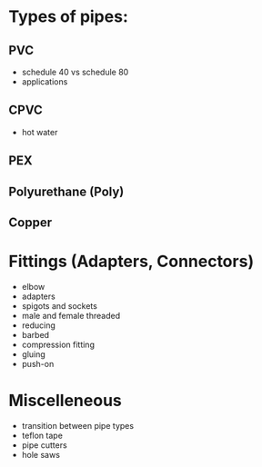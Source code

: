 Types of pipes:
===============

PVC
---
- schedule 40 vs schedule 80
- applications

CPVC
----
- hot water

PEX
---

Polyurethane (Poly)
-------------------

Copper
------

Fittings (Adapters, Connectors)
===============================
- elbow
- adapters
- spigots and sockets
- male and female threaded
- reducing
- barbed
- compression fitting
- gluing
- push-on

Miscelleneous
=============
- transition between pipe types
- teflon tape
- pipe cutters
- hole saws

